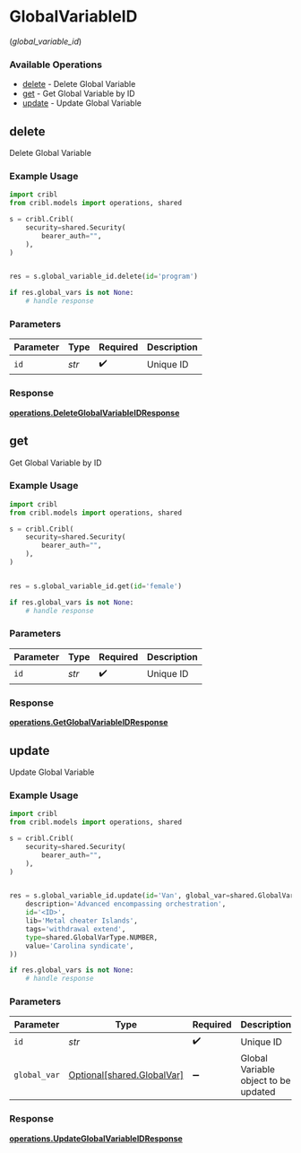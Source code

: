 # GlobalVariableID
(*global_variable_id*)

### Available Operations

* [delete](#delete) - Delete Global Variable
* [get](#get) - Get Global Variable by ID
* [update](#update) - Update Global Variable

## delete

Delete Global Variable

### Example Usage

```python
import cribl
from cribl.models import operations, shared

s = cribl.Cribl(
    security=shared.Security(
        bearer_auth="",
    ),
)


res = s.global_variable_id.delete(id='program')

if res.global_vars is not None:
    # handle response
```

### Parameters

| Parameter          | Type               | Required           | Description        |
| ------------------ | ------------------ | ------------------ | ------------------ |
| `id`               | *str*              | :heavy_check_mark: | Unique ID          |


### Response

**[operations.DeleteGlobalVariableIDResponse](../../models/operations/deleteglobalvariableidresponse.md)**


## get

Get Global Variable by ID

### Example Usage

```python
import cribl
from cribl.models import operations, shared

s = cribl.Cribl(
    security=shared.Security(
        bearer_auth="",
    ),
)


res = s.global_variable_id.get(id='female')

if res.global_vars is not None:
    # handle response
```

### Parameters

| Parameter          | Type               | Required           | Description        |
| ------------------ | ------------------ | ------------------ | ------------------ |
| `id`               | *str*              | :heavy_check_mark: | Unique ID          |


### Response

**[operations.GetGlobalVariableIDResponse](../../models/operations/getglobalvariableidresponse.md)**


## update

Update Global Variable

### Example Usage

```python
import cribl
from cribl.models import operations, shared

s = cribl.Cribl(
    security=shared.Security(
        bearer_auth="",
    ),
)


res = s.global_variable_id.update(id='Van', global_var=shared.GlobalVar(
    description='Advanced encompassing orchestration',
    id='<ID>',
    lib='Metal cheater Islands',
    tags='withdrawal extend',
    type=shared.GlobalVarType.NUMBER,
    value='Carolina syndicate',
))

if res.global_vars is not None:
    # handle response
```

### Parameters

| Parameter                                                      | Type                                                           | Required                                                       | Description                                                    |
| -------------------------------------------------------------- | -------------------------------------------------------------- | -------------------------------------------------------------- | -------------------------------------------------------------- |
| `id`                                                           | *str*                                                          | :heavy_check_mark:                                             | Unique ID                                                      |
| `global_var`                                                   | [Optional[shared.GlobalVar]](../../models/shared/globalvar.md) | :heavy_minus_sign:                                             | Global Variable object to be updated                           |


### Response

**[operations.UpdateGlobalVariableIDResponse](../../models/operations/updateglobalvariableidresponse.md)**

